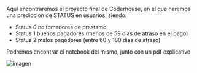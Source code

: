 Aqui encontraremos el proyecto final de Coderhouse, en el que haremos una prediccion de STATUS en usuarios, siendo:
* Status 0 no tomadores de prestamo
* Status 1 buenos pagadores (menos de 59 dias de atraso en el pago)
* Status 2 malos pagadores (entre 60 y 180 dias de atraso)

Podremos encontrar el notebook del mismo, junto con un pdf explicativo

![imagen](https://user-images.githubusercontent.com/116850750/211229814-ddecd3fa-a05c-4d5e-96ee-b1b50b791948.png)
